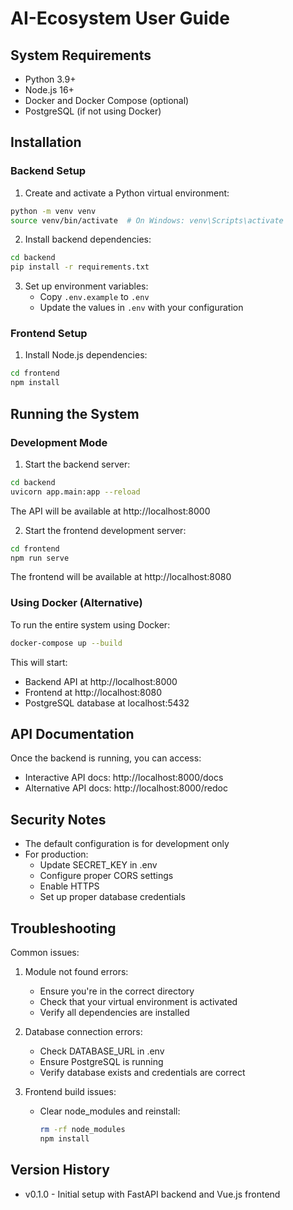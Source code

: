 # AI-Ecosystem User Guide

## System Requirements

- Python 3.9+
- Node.js 16+
- Docker and Docker Compose (optional)
- PostgreSQL (if not using Docker)

## Installation

### Backend Setup

1. Create and activate a Python virtual environment:
```bash
python -m venv venv
source venv/bin/activate  # On Windows: venv\Scripts\activate
```

2. Install backend dependencies:
```bash
cd backend
pip install -r requirements.txt
```

3. Set up environment variables:
   - Copy `.env.example` to `.env`
   - Update the values in `.env` with your configuration

### Frontend Setup

1. Install Node.js dependencies:
```bash
cd frontend
npm install
```

## Running the System

### Development Mode

1. Start the backend server:
```bash
cd backend
uvicorn app.main:app --reload
```
The API will be available at http://localhost:8000

2. Start the frontend development server:
```bash
cd frontend
npm run serve
```
The frontend will be available at http://localhost:8080

### Using Docker (Alternative)

To run the entire system using Docker:

```bash
docker-compose up --build
```

This will start:
- Backend API at http://localhost:8000
- Frontend at http://localhost:8080
- PostgreSQL database at localhost:5432

## API Documentation

Once the backend is running, you can access:
- Interactive API docs: http://localhost:8000/docs
- Alternative API docs: http://localhost:8000/redoc

## Security Notes

- The default configuration is for development only
- For production:
  - Update SECRET_KEY in .env
  - Configure proper CORS settings
  - Enable HTTPS
  - Set up proper database credentials

## Troubleshooting

Common issues:

1. Module not found errors:
   - Ensure you're in the correct directory
   - Check that your virtual environment is activated
   - Verify all dependencies are installed

2. Database connection errors:
   - Check DATABASE_URL in .env
   - Ensure PostgreSQL is running
   - Verify database exists and credentials are correct

3. Frontend build issues:
   - Clear node_modules and reinstall:
     ```bash
     rm -rf node_modules
     npm install
     ```

## Version History

- v0.1.0 - Initial setup with FastAPI backend and Vue.js frontend
